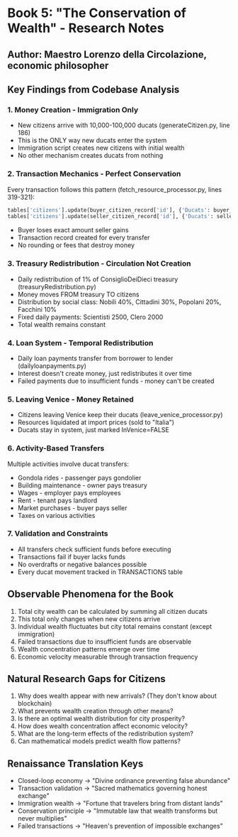 # Book 5: "The Conservation of Wealth" - Research Notes

## Author: Maestro Lorenzo della Circolazione, economic philosopher

## Key Findings from Codebase Analysis

### 1. Money Creation - Immigration Only
- New citizens arrive with 10,000-100,000 ducats (generateCitizen.py, line 186)
- This is the ONLY way new ducats enter the system
- Immigration script creates new citizens with initial wealth
- No other mechanism creates ducats from nothing

### 2. Transaction Mechanics - Perfect Conservation
Every transaction follows this pattern (fetch_resource_processor.py, lines 319-321):
```python
tables['citizens'].update(buyer_citizen_record['id'], {'Ducats': buyer_ducats - total_cost})
tables['citizens'].update(seller_citizen_record['id'], {'Ducats': seller_ducats + total_cost})
```
- Buyer loses exact amount seller gains
- Transaction record created for every transfer
- No rounding or fees that destroy money

### 3. Treasury Redistribution - Circulation Not Creation
- Daily redistribution of 1% of ConsiglioDeiDieci treasury (treasuryRedistribution.py)
- Money moves FROM treasury TO citizens
- Distribution by social class: Nobili 40%, Cittadini 30%, Popolani 20%, Facchini 10%
- Fixed daily payments: Scientisti 2500, Clero 2000
- Total wealth remains constant

### 4. Loan System - Temporal Redistribution
- Daily loan payments transfer from borrower to lender (dailyloanpayments.py)
- Interest doesn't create money, just redistributes it over time
- Failed payments due to insufficient funds - money can't be created

### 5. Leaving Venice - Money Retained
- Citizens leaving Venice keep their ducats (leave_venice_processor.py)
- Resources liquidated at import prices (sold to "Italia")
- Ducats stay in system, just marked InVenice=FALSE

### 6. Activity-Based Transfers
Multiple activities involve ducat transfers:
- Gondola rides - passenger pays gondolier
- Building maintenance - owner pays treasury
- Wages - employer pays employees
- Rent - tenant pays landlord
- Market purchases - buyer pays seller
- Taxes on various activities

### 7. Validation and Constraints
- All transfers check sufficient funds before executing
- Transactions fail if buyer lacks funds
- No overdrafts or negative balances possible
- Every ducat movement tracked in TRANSACTIONS table

## Observable Phenomena for the Book
1. Total city wealth can be calculated by summing all citizen ducats
2. This total only changes when new citizens arrive
3. Individual wealth fluctuates but city total remains constant (except immigration)
4. Failed transactions due to insufficient funds are observable
5. Wealth concentration patterns emerge over time
6. Economic velocity measurable through transaction frequency

## Natural Research Gaps for Citizens
1. Why does wealth appear with new arrivals? (They don't know about blockchain)
2. What prevents wealth creation through other means?
3. Is there an optimal wealth distribution for city prosperity?
4. How does wealth concentration affect economic velocity?
5. What are the long-term effects of the redistribution system?
6. Can mathematical models predict wealth flow patterns?

## Renaissance Translation Keys
- Closed-loop economy → "Divine ordinance preventing false abundance"
- Transaction validation → "Sacred mathematics governing honest exchange"
- Immigration wealth → "Fortune that travelers bring from distant lands"
- Conservation principle → "Immutable law that wealth transforms but never multiplies"
- Failed transactions → "Heaven's prevention of impossible exchanges"